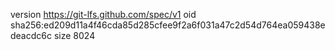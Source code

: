 version https://git-lfs.github.com/spec/v1
oid sha256:ed209d11a4f46cda85d285cfee9f2a6f031a47c2d54d764ea059438edeacdc6c
size 8024
